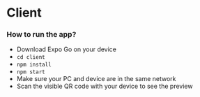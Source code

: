 # Client

### How to run the app?

- Download Expo Go on your device
- `cd client`
- `npm install`
- `npm start`
- Make sure your PC and device are in the same network
- Scan the visible QR code with your device to see the preview
